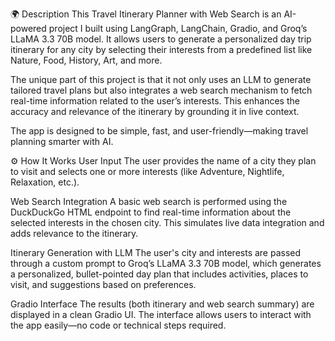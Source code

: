 🌍 Description
This Travel Itinerary Planner with Web Search is an AI-powered project I built using LangGraph, LangChain, Gradio, and Groq’s LLaMA 3.3 70B model. It allows users to generate a personalized day trip itinerary for any city by selecting their interests from a predefined list like Nature, Food, History, Art, and more.

The unique part of this project is that it not only uses an LLM to generate tailored travel plans but also integrates a web search mechanism to fetch real-time information related to the user’s interests. This enhances the accuracy and relevance of the itinerary by grounding it in live context.

The app is designed to be simple, fast, and user-friendly—making travel planning smarter with AI.

⚙️ How It Works
User Input
The user provides the name of a city they plan to visit and selects one or more interests (like Adventure, Nightlife, Relaxation, etc.).

Web Search Integration
A basic web search is performed using the DuckDuckGo HTML endpoint to find real-time information about the selected interests in the chosen city. This simulates live data integration and adds relevance to the itinerary.

Itinerary Generation with LLM
The user's city and interests are passed through a custom prompt to Groq’s LLaMA 3.3 70B model, which generates a personalized, bullet-pointed day plan that includes activities, places to visit, and suggestions based on preferences.

Gradio Interface
The results (both itinerary and web search summary) are displayed in a clean Gradio UI. The interface allows users to interact with the app easily—no code or technical steps required.

